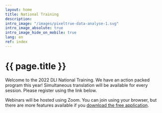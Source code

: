 ```yaml
---
layout: home
title: National Training
description:
intro_image: "/images/pixeltrue-data-analyse-1.svg"
intro_image_absolute: true
intro_image_hide_on_mobile: true
lang: en
ref: index
---
```


# {{ page.title }}

<!--
### Save the Date!

The next DLI Training event will be held during the week of **November 21 - 25, 2022**!

All of the training materials are available in English and French in the [CUDO Repository](https://cudo.carleton.ca/dli-training/4360), as well as linked to each of the session descriptions in the [Schedule](/en/schedule).

We also invite you to submit your [feedback](/en/feedback) on the sessions.

Let us know what you'd like to see at the next DLI Training! [Get in touch](/en/contact) with your regional training coordinator with your ideas.

Check out the [Event Archive](/en/archive) for details about past DLI Training events. Sessions recorded from the 2021 Training event are available now!
-->
Welcome to the 2022 DLI National Training. We have an action packed program this year! Simultaneous translation will be available for every session. Please register using the link below.

Webinars will be hosted using Zoom. You can join using your browser, but there are more features available if you [download the free application](https://www.google.com/url?sa=t&rct=j&q=&esrc=s&source=web&cd=&ved=2ahUKEwil--P_9tjzAhUqp3IEHfEjD2EQFnoECAkQAQ&url=https%3A%2F%2Fzoom.us%2Fdownload&usg=AOvVaw1uZvNGaEcOvlsZlLbjNZlX).

